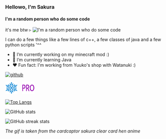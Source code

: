 <!--
**windows9x95/windows9x95** is a ✨ _special_ ✨ repository because its `README.md` (this file) appears on your GitHub profile.

Here are some ideas to get you started:

- 🔭 I’m currently working on ...
- 🌱 I’m currently learning ...
- 👯 I’m looking to collaborate on ...
- 🤔 I’m looking for help with ...
- 💬 Ask me about ...
- 📫 How to reach me: ...
- 😄 Pronouns: ...
- ⚡ Fun fact: ...
-->
### Hellowo, I'm Sakura
#### I'm a random person who do some code
it's me btw ▹
![I'm a random person who do some code](https://github.com/windows9x95/windows9x95/raw/main/sakura.gif)

I can do a few things like a few lines of c++, a few classes of java and a few python scripts '^^

- 🔭 I’m currently working on my minecraft mod :) 
- 📕 I’m currently learning Java 
- ❤ Fun fact: I'm working from Yuuko's shop with Watanuki :) 


[<img src='https://cdn.jsdelivr.net/npm/simple-icons@3.0.1/icons/github.svg' alt='github' height='40'>](https://github.com/windows9x95)  

<a href='https://archiveprogram.github.com/'><img src='https://raw.githubusercontent.com/acervenky/animated-github-badges/master/assets/acbadge.gif' width='40' height='40'></a> <a href='https://github.com/pricing'><img src='https://raw.githubusercontent.com/acervenky/animated-github-badges/master/assets/pro.gif' width='40' height='40'></a> 

[![Top Langs](https://github-readme-stats.vercel.app/api/top-langs/?username=windows9x95)](https://github.com/anuraghazra/github-readme-stats)

![GitHub stats](https://github-readme-stats.vercel.app/api?username=windows9x95&show_icons=true)  

![GitHub streak stats](https://github-readme-streak-stats.herokuapp.com/?user=windows9x95)  

_The gif is taken from the cardcaptor sakura clear card hen anime_
